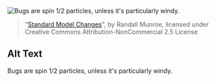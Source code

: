 ![Bugs are spin 1/2 particles, unless it's particularly windy.](https://imgs.xkcd.com/comics/standard_model_changes.png)
> "[Standard Model Changes](https://xkcd.com/2351/)", by Randall Munroe, licensed under Creative Commons Attribution-NonCommercial 2.5 License

## Alt Text
Bugs are spin 1/2 particles, unless it's particularly windy.
